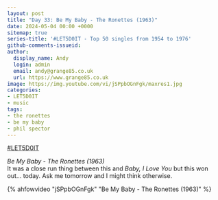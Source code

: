 ```yaml
---
layout: post
title: "Day 33: Be My Baby - The Ronettes (1963)"
date: 2024-05-04 00:00 +0000
sitemap: true
series-title: '#LET5D0IT - Top 50 singles from 1954 to 1976'
github-comments-issueid:
author:
  display_name: Andy
  login: admin
  email: andy@grange85.co.uk
  url: https://www.grange85.co.uk
image: https://img.youtube.com/vi/jSPpbOGnFgk/maxres1.jpg
categories:
- LET5D0IT
- music
tags:
- the ronettes
- be my baby
- phil spector
---
```

[#LET5D0IT](https://bsky.app/profile/let5d0it.bsky.social)

_Be My Baby - The Ronettes (1963)_  
It was a close run thing between this and _Baby, I Love You_ but this won out... today. Ask me tomorrow and I might think otherwise.

{% ahfowvideo "jSPpbOGnFgk" "Be My Baby - The Ronettes (1963)" %}

